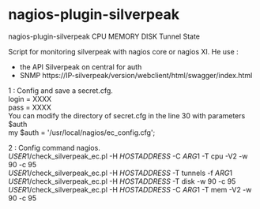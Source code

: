# nagios-plugin-silverpeak
nagios-plugin-silverpeak 
CPU
MEMORY
DISK
Tunnel State

Script for monitoring silverpeak with nagios core or nagios XI.
He use : 
- the API Silverpeak on central for auth
- SNMP 
https://IP-silverpeak/version/webclient/html/swagger/index.html

1 : Config and save a secret.cfg.  
login = XXXX  
pass = XXXX  
You can modify the directory of secret.cfg in the line 30 with parameters $auth  
my $auth = '/usr/local/nagios/ec_config.cfg';  

2 : Config command nagios.  
$USER1$/check_silverpeak_ec.pl -H $HOSTADDRESS$ -C $ARG1$ -T cpu -V2 -w 90 -c 95  
$USER1$/check_silverpeak_ec.pl -H $HOSTADDRESS$ -T tunnels -f $ARG1$  
$USER1$/check_silverpeak_ec.pl -H $HOSTADDRESS$ -T disk -w 90 -c 95  
$USER1$/check_silverpeak_ec.pl -H $HOSTADDRESS$ -C $ARG1$ -T mem -V2 -w 90 -c 95  

